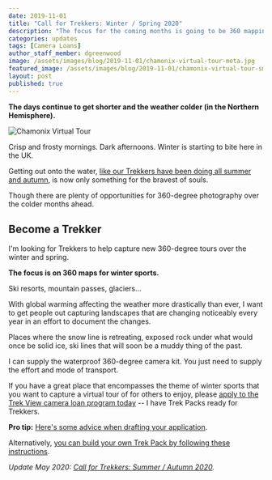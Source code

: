 ```yaml
---
date: 2019-11-01
title: "Call for Trekkers: Winter / Spring 2020"
description: "The focus for the coming months is going to be 360 mapping for winter sports."
categories: updates
tags: [Camera Loans]
author_staff_member: dgreenwood
image: /assets/images/blog/2019-11-01/chamonix-virtual-tour-meta.jpg
featured_image: /assets/images/blog/2019-11-01/chamonix-virtual-tour-sm.jpg
layout: post
published: true
---
```


**The days continue to get shorter and the weather colder (in the Northern Hemisphere).**

<img class="img-fluid" src="/assets/images/blog/2019-11-01/chamonix-virtual-tour-sm.jpg" alt="Chamonix Virtual Tour" title="Chamonix Virtual Tour" />

Crisp and frosty mornings. Dark afternoons. Winter is starting to bite here in the UK.

Getting out onto the water, [like our Trekkers have been doing all summer and autumn](/blog/2019/call-for-trekkers-summer-autumn/), is now only something for the bravest of souls.

Though there are plenty of opportunities for 360-degree photography over the colder months ahead.

## Become a Trekker

I'm looking for Trekkers to help capture new 360-degree tours over the winter and spring.

**The focus is on 360 maps for winter sports.**

Ski resorts, mountain passes, glaciers...

With global warming affecting the weather more drastically than ever, I want to get people out capturing landscapes that are changing noticeably every year in an effort to document the changes.

Places where the snow line is retreating, exposed rock under what would once be solid ice, ski lines that will soon be a muddy thing of the past.

I can supply the waterproof 360-degree camera kit. You just need to supply the effort and mode of transport.

If you have a great place that encompasses the theme of winter sports that you want to capture a virtual tour of for others to enjoy, please [apply to the Trek View camera loan program today](/loan) -- I have Trek Packs ready for Trekkers.

**Pro tip:** [Here's some advice when drafting your application](/blog/2019/how-to-make-successful-trek-pack-loan-application/).

Alternatively, [you can build your own Trek Pack by following these instructions](/trek-pack).

_Update May 2020: [Call for Trekkers: Summer / Autumn 2020](/blog/2020/call-for-trekkers-summer-autumn)._